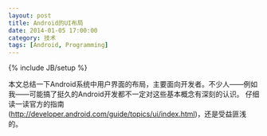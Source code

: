 ```yaml
---
layout: post
title: Android的UI布局
date: 2014-01-05 17:00:00
category: 技术
tags: [Android, Programming]
---
```

{% include JB/setup %}

本文总结一下Android系统中用户界面的布局，主要面向开发者。不少人——例如我——可能搞了挺久的Android开发都不一定对这些基本概念有深刻的认识。
仔细读一读官方的指南(http://developer.android.com/guide/topics/ui/index.html)，还是受益匪浅的。

<!--more-->
